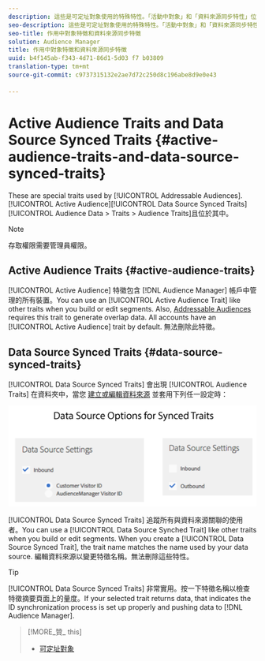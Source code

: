 ```yaml
---
description: 這些是可定址對象使用的特殊特性。「活動中對象」和「資料來源同步特性」位於「對象資料>特性>對象特徵」中。
seo-description: 這些是可定址對象使用的特殊特性。「活動中對象」和「資料來源同步特性」位於「對象資料>特性>對象特徵」中。
seo-title: 作用中對象特徵和資料來源同步特徵
solution: Audience Manager
title: 作用中對象特徵和資料來源同步特徵
uuid: b4f145ab-f343-4d71-86d1-5d03 f7 b03809
translation-type: tm+mt
source-git-commit: c9737315132e2ae7d72c250d8c196abe8d9e0e43

---
```



# Active Audience Traits and Data Source Synced Traits {#active-audience-traits-and-data-source-synced-traits}

These are special traits used by [!UICONTROL Addressable Audiences]. [!UICONTROL Active Audience][!UICONTROL Data Source Synced Traits][!UICONTROL Audience Data > Traits > Audience Traits]且位於其中。

>[!NOTE]
>
>存取權限需要管理員權限。

## Active Audience Traits {#active-audience-traits}

[!UICONTROL Active Audience] 特徵包含 [!DNL Audience Manager] 帳戶中管理的所有裝置。You can use an [!UICONTROL Active Audience Trait] like other traits when you build or edit segments. Also, [Addressable Audiences](../../features/addressable-audiences.md) requires this trait to generate overlap data. All accounts have an [!UICONTROL Active Audience] trait by default. 無法刪除此特徵。

## Data Source Synced Traits {#data-source-synced-traits}

[!UICONTROL Data Source Synced Traits] 會出現 [!UICONTROL Audience Traits] 在資料夾中，當您 [建立或編輯資料來源](../../features/manage-datasources.md#create-data-source) 並套用下列任一設定時：

![](assets/datasource_synced.png)

[!UICONTROL Data Source Synced Traits] 追蹤所有與資料來源關聯的使用者。You can use a [!UICONTROL Data Source Synched Trait] like other traits when you build or edit segments. When you create a [!UICONTROL Data Source Synced Trait], the trait name matches the name used by your data source. 編輯資料來源以變更特徵名稱。無法刪除這些特性。

>[!TIP]
>
>[!UICONTROL Data Source Synced Traits] 非常實用。按一下特徵名稱以檢查特徵摘要頁面上的量度。If your selected trait returns data, that indicates the ID synchronization process is set up properly and pushing data to [!DNL Audience Manager].

>[!MORE_贊_ this]
>
>* [可定址對象](../../features/addressable-audiences.md)

